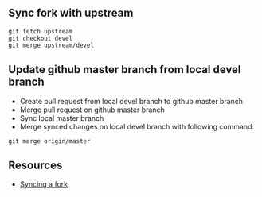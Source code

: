 ## Sync fork with upstream

```
git fetch upstream
git checkout devel
git merge upstream/devel
```

## Update github master branch from local devel branch

- Create pull request from local devel branch to github master branch
- Merge pull request on github master branch
- Sync local master branch
- Merge synced changes on local devel branch with following command:

```
git merge origin/master
```

## Resources

 - [Syncing a fork](https://help.github.com/articles/syncing-a-fork/)
